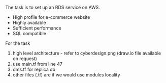 The task is to set up an RDS service on AWS.
 - High profile for e-commerce website
 - Highly available
 - Sufficient performance 
 - SQL compatible

 For the task 
 1. high level architecture - refer to cyberdesign.png (draw.io file available on request)
 2. use main.tf from line 47
 3. dms.tf for replica db
 4. other files (.tf) are if we would use modules locality